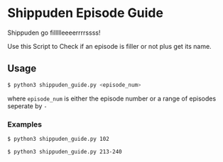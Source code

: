 # Shippuden Episode Guide
Shippuden go fillllleeeerrrrssss!

Use this Script to Check if an episode is filler or not plus get its name.

## Usage
```sh
$ python3 shippuden_guide.py <episode_num>
```
where `episode_num` is either the episode number or a range of episodes seperate by `-`

### Examples
```sh
$ python3 shippuden_guide.py 102

$ python3 shippuden_guide.py 213-240
```